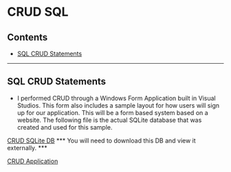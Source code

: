 # CRUD SQL

<a name="contents"></a>
## Contents

* [SQL CRUD Statements](#sql-statement)

***

<a name="sql-statement"></a>
## SQL CRUD Statements

* I performed CRUD through a Windows Form Application built in Visual Studios. This form also includes a sample layout for how users will sign up for our application. This will be a form based system based on a website. The following file is the actual SQLite database that was created and used for this sample.

[CRUD SQLite DB](https://github.com/ckrizek/CS665-Project-1/blob/main/CS665-Project-1/CS665-Project-1/bin/Debug/Roomers_DB.db)
*** You will need to download this DB and view it externally. ***

[CRUD Application](https://github.com/ckrizek/CS665-Project-1/tree/main/CS665-Project-1)
